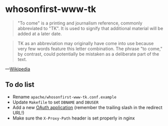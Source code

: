# whosonfirst-www-tk

> "To come" is a printing and journalism reference, commonly abbreviated to "TK". It is used to signify that additional material will be added at a later date.

> TK as an abbreviation may originally have come into use because very few words feature this letter combination. The phrase "to come," by contrast, could potentially be mistaken as a deliberate part of the text.

—[Wikipedia](https://en.wikipedia.org/wiki/To_come_(publishing))

## To do list

* Rename `apache/whosonfirst-www-tk.conf.example`
* Update `Makefile` to set `DBNAME` and `DBUSER`
* Add a new [OAuth application](https://mapzen.com/oauth/applications) (remember the trailing slash in the redirect URL!)
* Make sure the `X-Proxy-Path` header is set properly in nginx
